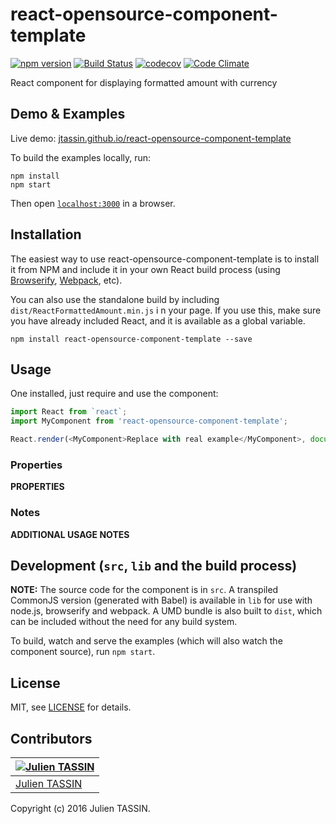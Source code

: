 # react-opensource-component-template
[![npm version](https://badge.fury.io/js/react-amount-field.svg)](https://badge.fury.io/js/react-amount-field) 
[![Build Status](https://travis-ci.org/jtassin/react-amount-field.svg?branch=master)](https://travis-ci.org/jtassin/react-amount-field)
[![codecov](https://codecov.io/gh/jtassin/react-opensource-component-template/branch/master/graph/badge.svg)](https://codecov.io/gh/jtassin/react-opensource-component-template)
[![Code Climate](https://codeclimate.com/github/jtassin/react-opensource-component-template/badges/gpa.svg)](https://codeclimate.com/github/jtassin/react-opensource-component-template)

React component for displaying formatted amount with currency


## Demo & Examples

Live demo: [jtassin.github.io/react-opensource-component-template](http://jtassin.github.io/react-opensource-component-template/)

To build the examples locally, run:

```
npm install
npm start
```

Then open [`localhost:3000`](http://localhost:3000) in a browser.


## Installation

The easiest way to use react-opensource-component-template is to install it from NPM and include it in your own React build process (using [Browserify](http://browserify.org), [Webpack](http://webpack.github.io/), etc).

You can also use the standalone build by including `dist/ReactFormattedAmount.min.js` i n your page. If you use this, make sure you have already included React, and it is available as a global variable.

```
npm install react-opensource-component-template --save
```


## Usage

One installed, just require and use the component:
```javascript
import React from `react`;
import MyComponent from 'react-opensource-component-template';

React.render(<MyComponent>Replace with real example</MyComponent>, document.querySelector('#main'));
```


### Properties

__PROPERTIES__

### Notes

__ADDITIONAL USAGE NOTES__


## Development (`src`, `lib` and the build process)

**NOTE:** The source code for the component is in `src`. A transpiled CommonJS version (generated with Babel) is available in `lib` for use with node.js, browserify and webpack. A UMD bundle is also built to `dist`, which can be included without the need for any build system.

To build, watch and serve the examples (which will also watch the component source), run `npm start`. 

## License

MIT, see [LICENSE](/LICENSE) for details.

## Contributors

[![Julien TASSIN](https://avatars0.githubusercontent.com/u/1771191?v=3&s=144)](https://github.com/roylee0704/) |
---|
[Julien TASSIN](https://github.com/jtassin) |

Copyright (c) 2016 Julien TASSIN.

